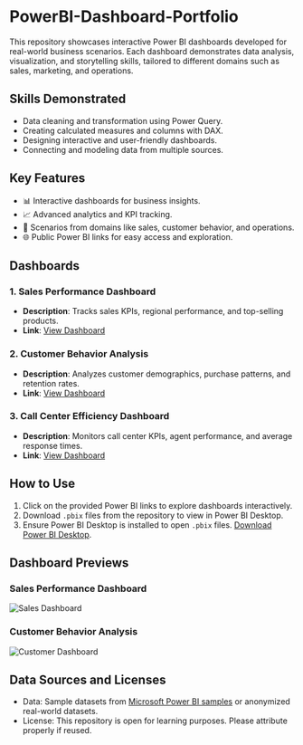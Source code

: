# PowerBI-Dashboard-Portfolio

This repository showcases interactive Power BI dashboards developed for real-world business scenarios. Each dashboard demonstrates data analysis, visualization, and storytelling skills, tailored to different domains such as sales, marketing, and operations.

## Skills Demonstrated

- Data cleaning and transformation using Power Query.
- Creating calculated measures and columns with DAX.
- Designing interactive and user-friendly dashboards.
- Connecting and modeling data from multiple sources.

## Key Features

- 📊 Interactive dashboards for business insights.
- 📈 Advanced analytics and KPI tracking.
- 🧠 Scenarios from domains like sales, customer behavior, and operations.
- 🌐 Public Power BI links for easy access and exploration.

## Dashboards

### 1. **Sales Performance Dashboard**
- **Description**: Tracks sales KPIs, regional performance, and top-selling products.
- **Link**: [View Dashboard](https://app.powerbi.com/view?r=your-link)

### 2. **Customer Behavior Analysis**
- **Description**: Analyzes customer demographics, purchase patterns, and retention rates.
- **Link**: [View Dashboard](https://app.powerbi.com/view?r=your-link)

### 3. **Call Center Efficiency Dashboard**
- **Description**: Monitors call center KPIs, agent performance, and average response times.
- **Link**: [View Dashboard](https://app.powerbi.com/view?r=your-link)

## How to Use

1. Click on the provided Power BI links to explore dashboards interactively.
2. Download `.pbix` files from the repository to view in Power BI Desktop.
3. Ensure Power BI Desktop is installed to open `.pbix` files. [Download Power BI Desktop](https://powerbi.microsoft.com/desktop/).

## Dashboard Previews

### Sales Performance Dashboard
![Sales Dashboard](path/to/sales-dashboard-screenshot.png)

### Customer Behavior Analysis
![Customer Dashboard](path/to/customer-dashboard-screenshot.png)

## Data Sources and Licenses

- Data: Sample datasets from [Microsoft Power BI samples](https://powerbi.microsoft.com/en-us/partners/microsoft-sample-datasets/) or anonymized real-world datasets.
- License: This repository is open for learning purposes. Please attribute properly if reused.



